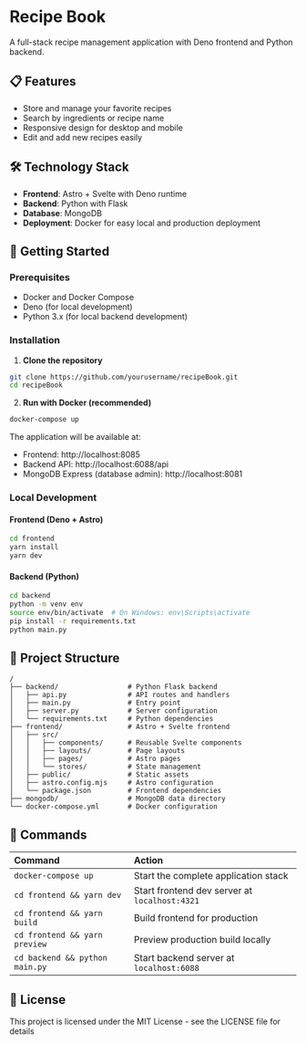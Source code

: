 # Recipe Book

A full-stack recipe management application with Deno frontend and Python backend.

## 📋 Features

- Store and manage your favorite recipes
- Search by ingredients or recipe name
- Responsive design for desktop and mobile
- Edit and add new recipes easily

## 🛠️ Technology Stack

- **Frontend**: Astro + Svelte with Deno runtime
- **Backend**: Python with Flask
- **Database**: MongoDB
- **Deployment**: Docker for easy local and production deployment

## 🚀 Getting Started

### Prerequisites

- Docker and Docker Compose
- Deno (for local development)
- Python 3.x (for local backend development)

### Installation

1. **Clone the repository**

```bash
git clone https://github.com/yourusername/recipeBook.git
cd recipeBook
```

2. **Run with Docker (recommended)**

```bash
docker-compose up
```

The application will be available at:
- Frontend: http://localhost:8085
- Backend API: http://localhost:6088/api
- MongoDB Express (database admin): http://localhost:8081

### Local Development

#### Frontend (Deno + Astro)

```bash
cd frontend
yarn install
yarn dev
```

#### Backend (Python)

```bash
cd backend
python -m venv env
source env/bin/activate  # On Windows: env\Scripts\activate
pip install -r requirements.txt
python main.py
```

## 📁 Project Structure

```
/
├── backend/                 # Python Flask backend
│   ├── api.py               # API routes and handlers
│   ├── main.py              # Entry point
│   ├── server.py            # Server configuration
│   └── requirements.txt     # Python dependencies
├── frontend/                # Astro + Svelte frontend
│   ├── src/
│   │   ├── components/      # Reusable Svelte components
│   │   ├── layouts/         # Page layouts
│   │   ├── pages/           # Astro pages
│   │   └── stores/          # State management
│   ├── public/              # Static assets
│   ├── astro.config.mjs     # Astro configuration
│   └── package.json         # Frontend dependencies
├── mongodb/                 # MongoDB data directory
└── docker-compose.yml       # Docker configuration
```

## 🧞 Commands

| Command                   | Action                                           |
| :------------------------ | :----------------------------------------------- |
| `docker-compose up`       | Start the complete application stack             |
| `cd frontend && yarn dev` | Start frontend dev server at `localhost:4321`    |
| `cd frontend && yarn build` | Build frontend for production                  |
| `cd frontend && yarn preview` | Preview production build locally             |
| `cd backend && python main.py` | Start backend server at `localhost:6088`    |

## 📝 License

This project is licensed under the MIT License - see the LICENSE file for details